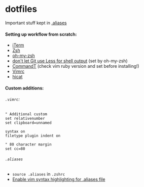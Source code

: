 # dotfiles
Important stuff kept in [.aliases](.aliases)

#### Setting up workflow from scratch:
- [iTerm](https://www.iterm2.com/downloads.html)
- [Zsh](https://github.com/robbyrussell/oh-my-zsh/wiki/Installing-ZSH)
- [oh-my-zsh](https://github.com/robbyrussell/oh-my-zsh)
- [don't let Git use Less for shell output](http://superuser.com/questions/820943/typing-git-log-oneline-in-oh-my-zsh-pipes-to-less) (set by oh-my-zsh)
- [CommandT](https://github.com/wincent/command-t) (check vim ruby version and set before installing!)
- [Vimrc](https://github.com/amix/vimrc)
- [hicat](https://github.com/rstacruz/hicat)


#### Custom additions:
###### `.vimrc`:
```
" Additional custom
set relativenumber
set clipboard=unnamed

syntax on
filetype plugin indent on

" 80 character margin
set cc=80
```

###### `.aliases`
- `source .aliases` in `.zshrc`
- [Enable vim syntax highlighting for .aliases file](http://superuser.com/questions/178412/how-do-i-enable-syntax-highlighting-for-bash-aliases-in-vim)
